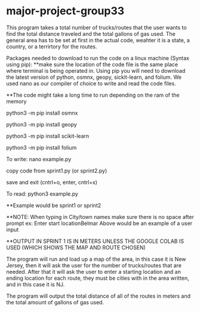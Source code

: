 # major-project-group33

This program takes a total number of trucks/routes that the user wants to find the total distance traveled and the total gallons of gas used. 
The general area has to be set at first in the actual code, weahter it is a state, a country, or a terrirtory for the routes.

Packages needed to download to run the code on a linux machine (Syntax using pip):
**make sure the location of the code file is the same place where terminal is being operated in.
Using pip you will need to download the latest version of python, osmnx, geopy, sickit-learn, and folium. 
We used nano as our compiler of choice to write and read the code files. 

**The code might take a long time to run depending on the ram of the memory

python3 -m pip install osmnx 

python3 -m pip install geopy

python3 -m pip install scikit-learn

python3 -m pip install folium

To write: nano example.py

copy code from sprint1.py (or sprint2.py)

save and exit (cntrl+o, enter, cntrl+x)

To read: python3 example.py

**Example would be sprint1 or sprint2

**NOTE: When typing in City/town names make sure there is no space after prompt
  ex: Enter start locationBelmar
  Above would be an example of a user input
  
**OUTPUT IN SPRINT 1 IS IN METERS UNLESS THE GOOGLE COLAB IS USED (WHICH SHOWS THE MAP AND ROUTE CHOSEN)


The program will run and load up a map of the area, in this case it is New Jersey, then it will ask the user for the number of 
trucks/routes that are needed. After that it will ask the user to enter a starting location and an ending location for each route,
they must be cities with in the area written, and in this case it is NJ. 

The program will output the total distance of all of the routes in meters and the total amount of gallons of gas used.
